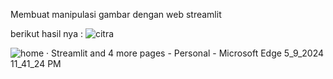 Membuat manipulasi gambar dengan web streamlit

berikut hasil nya : 
![citra](https://github.com/MohamadAdriaVanza4/uts-pengolahan-citra-Public/assets/115931631/8f07e4e3-fb46-4ecd-8251-8a0732dd41a9)

![home · Streamlit and 4 more pages - Personal - Microsoft​ Edge 5_9_2024 11_41_24 PM](https://github.com/adamdwidev/uts-pengolahan-citra/assets/165734684/33863037-6cb8-4938-a98e-26c73c53d13d)
